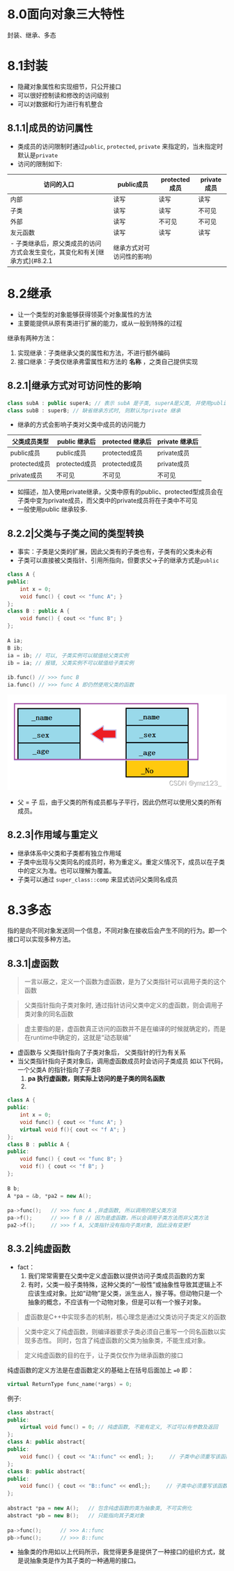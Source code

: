 # 8.0面向对象三大特性

封装、继承、多态
# 8.1封装

- 隐藏对象属性和实现细节，只公开接口
- 可以很好控制读和修改的访问级别
- 可以对数据和行为进行有机整合

## 8.1.1|成员的访问属性

- 类成员的访问限制时通过`public`, `protected`, `private` 来指定的，当未指定时默认是`private`
- 访问的限制如下:

| 访问的入口 | public成员 | protected成员 | private成员 |
| ---------- | ---------- | ------------- | ----------- |
| 内部       | 读写       | 读写          | 读写        |
| 子类       | 读写       | 读写          | 不可见            |
| 外部       | 读写       | 不可见        | 不可见      |
| 友元函数   | 读写       | 读写          | 读写        |
- 子类继承后，原父类成员的访问方式会发生变化，其变化和有关[继承方式](#8.2.1|继承方式对可访问性的影响)


# 8.2继承

- 让一个类型的对象能够获得领英个对象属性的方法
- 主要能提供从原有类进行扩展的能力，或从一般到特殊的过程

继承有两种方法：
1. 实现继承：子类继承父类的属性和方法，不进行额外编码
2. 接口继承：子类仅继承弗雷属性和方法的 **名称** ，之类自己提供实现

## 8.2.1|继承方式对可访问性的影响

```cpp
class subA : public superA; // 表示 subA 是子类, superA是父类, 并使用public 方式继承 
class subB : superB; // 缺省继承方式时, 则默认为private 继承
```
- 继承的方式会影响子类对父类中成员的访问能力

| 父类成员类型  | public 继承后 | protected 继承后 | private 继承后 |
| ------------- | ------------- | ---------------- | -------------- |
| public成员    | public成员    | protected成员    | private成员    |
| protected成员 | protected成员 | protected成员    | private成员    |
| private成员   | 不可见        | 不可见           | 不可见               |
- 如描述，加入使用private继承，父类中原有的public、protected型成员会在子类中变为private成员，而父类中的private成员将在子类中不可见
- 一般使用public 继承较多.

## 8.2.2|父类与子类之间的类型转换

- 事实：子类是父类的扩展，因此父类有的子类也有，子类有的父类未必有
- 子类可以直接被父类指针、引用所指向，但要求父->子的继承方式是`public`
```cpp
class A {
public:
	int x = 0;
	void func() { cout << "func A"; }
};
class B : public A {
	void func() { cout << "func B"; }
};

A ia;
B ib;
ia = ib; // 可以, 子类实例可以赋值给父类实例
ib = ia; // 报错, 父类实例不可以赋值给子类实例

ib.func() // >>> func B 
ia.func() // >>> func A 即仍然使用父类的函数
```
![](assets/Pasted%20image%2020231016205836.png)
- 父 = 子 后，由于父类的所有成员都与子平行，因此仍然可以使用父类的所有成员。

## 8.2.3|作用域与重定义

- 继承体系中父类和子类都有独立作用域
- 子类中出现与父类同名的成员时，称为重定义。重定义情况下，成员以在子类中的定义为准。也可以理解为覆盖。
- 子类可以通过 `super_class::comp` 来显式访问父类同名成员

# 8.3多态
指的是向不同对象发送同一个信息，不同对象在接收后会产生不同的行为。即一个接口可以实现多种方法。

## 8.3.1|虚函数

> 一言以蔽之，定义一个函数为虚函数，是为了父类指针可以调用子类的这个函数

> 父类指针指向子类对象时, 通过指针访问父类中定义的虚函数，则会调用子类对象的同名函数

> 虚主要指的是，虚函数真正访问的函数并不是在编译的时候就确定的，而是在runtime中确定的，这就是“动态联编”

- 虚函数与 父类指针指向了子类对象后， 父类指针的行为有关系
- 当父类指针指向子类对象后，调用虚函数成员时会访问子类成员
  如以下代码，一个父类A 的指针指向了子类B
  1. **pa 执行虚函数，则实际上访问的是子类的同名函数**
  2. 
```cpp
class A {
public:
	int x = 0;
	void func() { cout << "func A"; }
	virtual void f(){ cout << "f A"; }
};
class B : public A {
public:
	void func() { cout << "func B"; }
	void f() { cout << "f B"; }
};

B b;
A *pa = &b, *pa2 = new A();

pa->func();   // >>> func A ,非虚函数, 所以调用的是父类方法
pa->f();      // >>> f B // 因为是虚函数，所以会调用子类方法而非父类方法
pa2->f();     // >>> f A, 父类指针没有指向子类对象, 因此没有变更f
```

## 8.3.2|纯虚函数

- fact：
  1. 我们常常需要在父类中定义虚函数以提供访问子类成员函数的方案
  2. 有时，父类一般子类特殊，这种父类的“一般性”或抽象性导致其逻辑上不应该生成对象。比如“动物”是父类，派生出人，猴子等。但动物只是一个抽象的概念，不应该有一个动物对象，但是可以有一个猴子对象。

> 虚函数是C++中实现多态的机制，核心理念是通过父类访问子类定义的函数

> 父类中定义了纯虚函数，则编译器要求子类必须自己重写一个同名函数以实现多态性。
> 同时，包含了纯虚函数的父类为抽象类，不能生成对象。

> 定义纯虚函数的目的在于，让子类仅仅作为继承函数的接口

纯虚函数的定义方法是在虚函数定义的基础上在括号后面加上 `=0` 即：
```cpp 
virtual ReturnType func_name(*args) = 0;
```

例子:
```cpp
class abstract{              
public:
	virtual void func() = 0; // 纯虚函数, 不能有定义, 不过可以有参数及返回
};
class A: public abstract{
public:
	void func() { cout << "A::func" << endl; };     // 子类中必须重写该函数
};
class B: public abstract{
public:
	void func() { cout << "B::func" << endl;};     // 子类中必须重写该函数
};

abstract *pa = new A();   // 包含纯虚函数的类为抽象类, 不可实例化
abstract *pb = new B();   // 只能指向其子类对象

pa->func();      // >>> A::func
pb->func();      // >>> B::func
```

- 抽象类的作用如以上代码所示，我觉得更多是提供了一种接口的组织方式，就是说抽象类是作为其子类的一种通用的接口。
